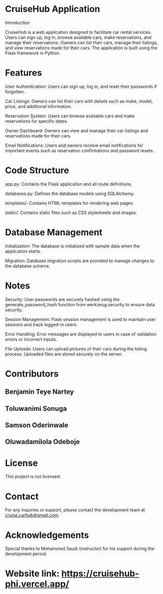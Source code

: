 # CruiseHub Application
Introduction

CruiseHub is a web application designed to facilitate car rental services. Users can sign up, log in, browse available cars, make reservations, and manage their reservations. Owners can list their cars, manage their listings, and view reservations made for their cars. The application is built using the Flask framework in Python.

# Features

User Authentication: Users can sign up, log in, and reset their passwords if forgotten.

Car Listings: Owners can list their cars with details such as make, model, price, and additional information.

Reservation System: Users can browse available cars and make reservations for specific dates.

Owner Dashboard: Owners can view and manage their car listings and reservations made for their cars.

Email Notifications: Users and owners receive email notifications for important events such as reservation confirmations and password resets.

# Code Structure
app.py: Contains the Flask application and all route definitions.

databases.py: Defines the database models using SQLAlchemy.

templates/: Contains HTML templates for rendering web pages.

static/: Contains static files such as CSS stylesheets and images.

# Database Management
Initialization: The database is initialized with sample data when the application starts.

Migration: Database migration scripts are provided to manage changes to the database schema.

# Notes
Security: User passwords are securely hashed using the generate_password_hash function from werkzeug.security to ensure data security.

Session Management: Flask session management is used to maintain user sessions and track logged-in users.

Error Handling: Error messages are displayed to users in case of validation errors or incorrect inputs.

File Uploads: Users can upload pictures of their cars during the listing process. Uploaded files are stored securely on the server.

# Contributors
## Benjamin Teye Nartey
## Toluwanimi Sonuga
## Samson Oderinwale
## Oluwadamilola Odeboje

# License
This project is not licensed.

# Contact
For any inquiries or support, please contact the development team at cruise.carhub@gmail.com.

# Acknowledgements
Special thanks to Mohammed Saudi (instructor) for his support during the development period.

# Website link: https://cruisehub-phi.vercel.app/
